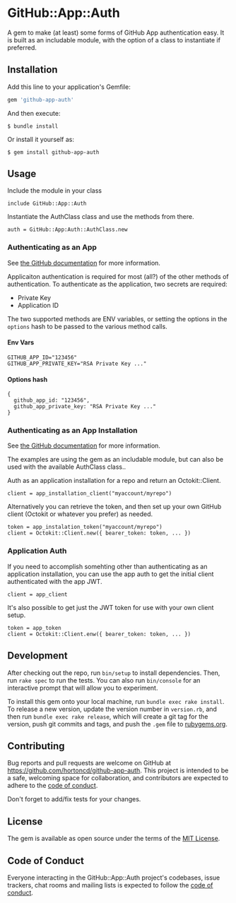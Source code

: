 # GitHub::App::Auth

A gem to make (at least) some forms of GitHub App authentication easy.  It is built as an includable module, with the option of a class to
instantiate if preferred.

## Installation

Add this line to your application's Gemfile:

```ruby
gem 'github-app-auth'
```

And then execute:

    $ bundle install

Or install it yourself as:

    $ gem install github-app-auth

## Usage

Include the module in your class
```
include GitHub::App::Auth
```

Instantiate the AuthClass class and use the methods from there.
```
auth = GitHub::App:Auth::AuthClass.new
```

### Authenticating as an App

See [the GitHub documentation](https://docs.github.com/en/apps/creating-github-apps/authenticating-with-a-github-app/authenticating-as-a-github-app) for more information.

Applicaiton authentication is required for most (all?) of the other methods of authentication.  To authenticate as the application, two
secrets are required:

- Private Key
- Application ID

The two supported methods are ENV variables, or setting the options in the `options` hash to be passed to the various method calls.

#### Env Vars
```
GITHUB_APP_ID="123456"
GITHUB_APP_PRIVATE_KEY="RSA Private Key ..."
```

#### Options hash
```
{
  github_app_id: "123456",
  github_app_private_key: "RSA Private Key ..."
}
```

### Authenticating as an App Installation

See [the GitHub documentation](https://docs.github.com/en/apps/creating-github-apps/authenticating-with-a-github-app/authenticating-as-a-github-app-installation#generating-an-installation-access-token) for more information.

The examples are using the gem as an includable module, but can also be used with the available AuthClass class..

Auth as an application installation for a repo and return an Octokit::Client.
```
client = app_installation_client("myaccount/myrepo")
```

Alternatively you can retrieve the token, and then set up your own GitHub client (Octokit or whatever you prefer) as needed.
```
token = app_instalation_token("myaccount/myrepo")
client = Octokit::Client.new({ bearer_token: token, ... })
```

### Application Auth

If you need to accomplish somehting other than authenticating as an application installation, you can use the app auth to get the initial client authenticated with the app JWT.
```
client = app_client
```

It's also possible to get just the JWT token for use with your own client setup.
```
token = app_token
client = Octokit::Client.enw({ bearer_token: token, ... })
```

## Development

After checking out the repo, run `bin/setup` to install dependencies. Then, run `rake spec` to run the tests. You can also run `bin/console` for an interactive prompt that will allow you to experiment.

To install this gem onto your local machine, run `bundle exec rake install`. To release a new version, update the version number in `version.rb`, and then run `bundle exec rake release`, which will create a git tag for the version, push git commits and tags, and push the `.gem` file to [rubygems.org](https://rubygems.org).

## Contributing

Bug reports and pull requests are welcome on GitHub at https://github.com/hortoncd/github-app-auth. This project is intended to be a safe, welcoming space for collaboration, and contributors are expected to adhere to the [code of conduct](https://github.com/hortoncd/github-app-auth/blob/master/CODE_OF_CONDUCT.md).

Don't forget to add/fix tests for your changes.

## License

The gem is available as open source under the terms of the [MIT License](https://opensource.org/licenses/MIT).

## Code of Conduct

Everyone interacting in the GitHub::App::Auth project's codebases, issue trackers, chat rooms and mailing lists is expected to follow the [code of conduct](https://github.com/hortoncd/github-app-auth/blob/master/CODE_OF_CONDUCT.md).
